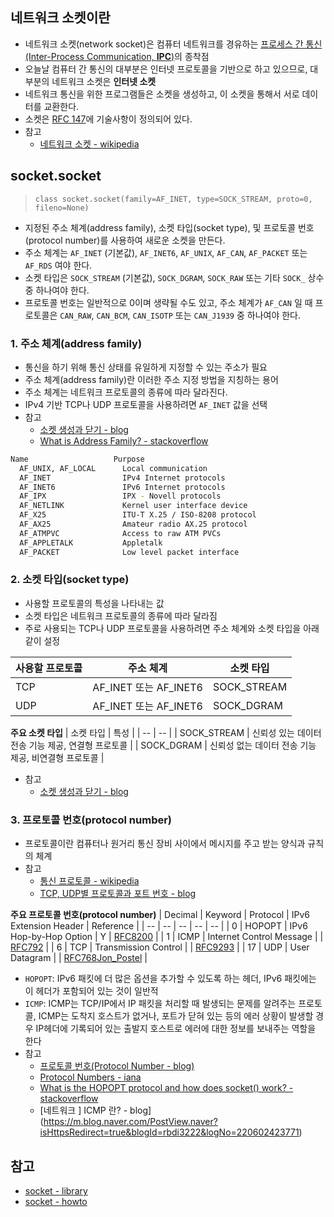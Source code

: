## 네트워크 소켓이란
- 네트워크 소켓(network socket)은 컴퓨터 네트워크를 경유하는 [프로세스 간 통신(Inter-Process Communication, **IPC**)](https://ko.wikipedia.org/wiki/%ED%94%84%EB%A1%9C%EC%84%B8%EC%8A%A4_%EA%B0%84_%ED%86%B5%EC%8B%A0)의 종착점
- 오늘날 컴퓨터 간 통신의 대부분은 인터넷 프로토콜을 기반으로 하고 있으므로, 대부분의 네트워크 소켓은 **인터넷 소켓**
- 네트워크 통신을 위한 프로그램들은 소켓을 생성하고, 이 소켓을 통해서 서로 데이터를 교환한다.
- 소켓은 [RFC 147](https://www.rfc-editor.org/rfc/rfc147)에 기술사항이 정의되어 있다.
- 참고
  - [네트워크 소켓 - wikipedia](https://ko.wikipedia.org/wiki/%EB%84%A4%ED%8A%B8%EC%9B%8C%ED%81%AC_%EC%86%8C%EC%BC%93)

## socket.socket
> `class socket.socket(family=AF_INET, type=SOCK_STREAM, proto=0, fileno=None)`

- 지정된 주소 체계(address family), 소켓 타입(socket type), 및 프로토콜 번호(protocol number)를 사용하여 새로운 소켓을 만든다.
- 주소 체계는 `AF_INET` (기본값), `AF_INET6`, `AF_UNIX`, `AF_CAN`, `AF_PACKET` 또는 `AF_RDS` 여야 한다.
- 소켓 타입은 `SOCK_STREAM` (기본값), `SOCK_DGRAM`, `SOCK_RAW` 또는 기타 `SOCK_` 상수 중 하나여야 한다.
- 프로토콜 번호는 일반적으로 0이며 생략될 수도 있고, 주소 체계가 `AF_CAN` 일 때 프로토콜은 `CAN_RAW`, `CAN_BCM`, `CAN_ISOTP` 또는 `CAN_J1939` 중 하나여야 한다.

### 1. 주소 체계(address family)
- 통신을 하기 위해 통신 상태를 유일하게 지정할 수 있는 주소가 필요
- 주소 체계(address family)란 이러한 주소 지정 방법을 지칭하는 용어
- 주소 체계는 네트워크 프로토콜의 종류에 따라 달라진다.
- IPv4 기반 TCP나 UDP 프로토콜을 사용하려면 `AF_INET` 값을 선택
- 참고
  - [소켓 생성과 닫기 - blog](https://velog.io/@octo__/%EC%86%8C%EC%BC%93-%EC%83%9D%EC%84%B1%EA%B3%BC-%EB%8B%AB%EA%B8%B0)
  - [What is Address Family? - stackoverflow](https://stackoverflow.com/questions/4976897/what-is-address-family)

``` sh
Name                   Purpose                 
  AF_UNIX, AF_LOCAL      Local communication              
  AF_INET                IPv4 Internet protocols        
  AF_INET6               IPv6 Internet protocols
  AF_IPX                 IPX - Novell protocols
  AF_NETLINK             Kernel user interface device    
  AF_X25                 ITU-T X.25 / ISO-8208 protocol 
  AF_AX25                Amateur radio AX.25 protocol
  AF_ATMPVC              Access to raw ATM PVCs
  AF_APPLETALK           Appletalk                      
  AF_PACKET              Low level packet interface   
```

### 2. 소켓 타입(socket type)
- 사용할 프로토콜의 특성을 나타내는 값
- 소켓 타입은 네트워크 프로토콜의 종류에 따라 달라짐
- 주로 사용되는 TCP나 UDP 프로토콜을 사용하려면 주소 체계와 소켓 타입을 아래 같이 설정

| 사용할 프로토콜 | 주소 체계 | 소켓 타입 |
| -- | -- | -- |
| TCP | AF_INET 또는 AF_INET6 | SOCK_STREAM |
| UDP | AF_INET 또는 AF_INET6 | SOCK_DGRAM |


**주요 소켓 타입**
| 소켓 타입 | 특성 |
| -- | -- |
| SOCK_STREAM | 신뢰성 있는 데이터 전송 기능 제공, 연결형 프로토콜 |
| SOCK_DGRAM | 신뢰성 없는 데이터 전송 기능 제공, 비연결형 프로토콜 |

- 참고
  - [소켓 생성과 닫기 - blog](https://velog.io/@octo__/%EC%86%8C%EC%BC%93-%EC%83%9D%EC%84%B1%EA%B3%BC-%EB%8B%AB%EA%B8%B0)


### 3. 프로토콜 번호(protocol number)
- 프로토콜이란 컴퓨터나 원거리 통신 장비 사이에서 메시지를 주고 받는 양식과 규칙의 체계
- 참고
  - [통신 프로토콜 - wikipedia](https://ko.wikipedia.org/wiki/%ED%86%B5%EC%8B%A0_%ED%94%84%EB%A1%9C%ED%86%A0%EC%BD%9C)
  - [TCP, UDP별 프로토콜과 포트 번호 - blog](https://velog.io/@mysprtlty/TCP-UDP%EB%B3%84-%ED%94%84%EB%A1%9C%ED%86%A0%EC%BD%9C%EA%B3%BC-%ED%8F%AC%ED%8A%B8-%EB%B2%88%ED%98%B8)

**주요 프로토콜 번호(protocol number)**
| Decimal | Keyword | Protocol | IPv6 Extension Header | Reference |
| -- | -- | -- | -- | -- |
| 0 | HOPOPT | IPv6 Hop-by-Hop Option | Y | [RFC8200](https://www.rfc-editor.org/rfc/rfc8200.html) |
| 1 | ICMP | Internet Control Message | | [RFC792](https://www.rfc-editor.org/rfc/rfc792.html) |
| 6 | TCP | Transmission Control | | [RFC9293](https://www.rfc-editor.org/rfc/rfc9293.html) |
| 17 | UDP | User Datagram |  | [RFC768](https://www.rfc-editor.org/rfc/rfc768.html)[Jon_Postel](https://www.iana.org/assignments/protocol-numbers/protocol-numbers.xhtml#Jon_Postel) |

- `HOPOPT`: IPv6 패킷에 더 많은 옵션을 추가할 수 있도록 하는 헤더, IPv6 패킷에는 이 헤더가 포함되어 있는 것이 일반적
- `ICMP`: ICMP는 TCP/IP에서 IP 패킷을 처리할 때 발생되는 문제를 알려주는 프로토콜,
ICMP는 도착지 호스트가 없거나, 포트가 닫혀 있는 등의 에러 상황이 발생할 경우 IP헤더에 기록되어 있는 출발지 호스트로 에러에 대한 정보를 보내주는 역할을 한다
- 참고
  - [프로토콜 번호(Protocol Number - blog)](http://realforce111.tistory.com/6)
  - [Protocol Numbers - iana](https://www.iana.org/assignments/protocol-numbers/protocol-numbers.xhtml)
  - [What is the HOPOPT protocol and how does socket() work? - stackoverflow](https://stackoverflow.com/questions/46804125/what-is-the-hopopt-protocol-and-how-does-socket-work)
  - [네트워크 ] ICMP 란? - blog](https://m.blog.naver.com/PostView.naver?isHttpsRedirect=true&blogId=rbdi3222&logNo=220602423771)

## 참고
- [socket - library](https://docs.python.org/3/library/socket.html)
- [socket - howto](https://docs.python.org/3/howto/sockets.html)